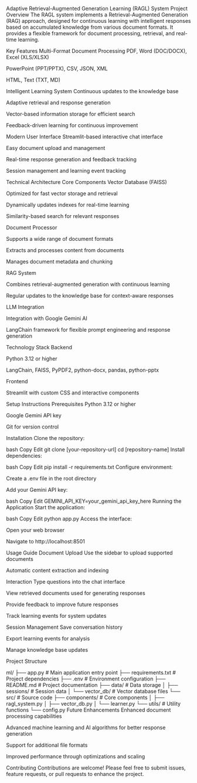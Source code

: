 Adaptive Retrieval-Augmented Generation Learning (RAGL) System
Project Overview
The RAGL system implements a Retrieval-Augmented Generation (RAG) approach, designed for continuous learning with intelligent responses based on accumulated knowledge from various document formats. It provides a flexible framework for document processing, retrieval, and real-time learning.

Key Features
Multi-Format Document Processing
PDF, Word (DOC/DOCX), Excel (XLS/XLSX)

PowerPoint (PPT/PPTX), CSV, JSON, XML

HTML, Text (TXT, MD)

Intelligent Learning System
Continuous updates to the knowledge base

Adaptive retrieval and response generation

Vector-based information storage for efficient search

Feedback-driven learning for continuous improvement

Modern User Interface
Streamlit-based interactive chat interface

Easy document upload and management

Real-time response generation and feedback tracking

Session management and learning event tracking

Technical Architecture
Core Components
Vector Database (FAISS)

Optimized for fast vector storage and retrieval

Dynamically updates indexes for real-time learning

Similarity-based search for relevant responses

Document Processor

Supports a wide range of document formats

Extracts and processes content from documents

Manages document metadata and chunking

RAG System

Combines retrieval-augmented generation with continuous learning

Regular updates to the knowledge base for context-aware responses

LLM Integration

Integration with Google Gemini AI

LangChain framework for flexible prompt engineering and response generation

Technology Stack
Backend

Python 3.12 or higher

LangChain, FAISS, PyPDF2, python-docx, pandas, python-pptx

Frontend

Streamlit with custom CSS and interactive components

Setup Instructions
Prerequisites
Python 3.12 or higher

Google Gemini API key

Git for version control

Installation
Clone the repository:

bash
Copy
Edit
git clone [your-repository-url]
cd [repository-name]
Install dependencies:

bash
Copy
Edit
pip install -r requirements.txt
Configure environment:

Create a .env file in the root directory

Add your Gemini API key:

bash
Copy
Edit
GEMINI_API_KEY=your_gemini_api_key_here
Running the Application
Start the application:

bash
Copy
Edit
python app.py
Access the interface:

Open your web browser

Navigate to http://localhost:8501

Usage Guide
Document Upload
Use the sidebar to upload supported documents

Automatic content extraction and indexing

Interaction
Type questions into the chat interface

View retrieved documents used for generating responses

Provide feedback to improve future responses

Track learning events for system updates

Session Management
Save conversation history

Export learning events for analysis

Manage knowledge base updates

Project Structure

ml/
├── app.py                 # Main application entry point
├── requirements.txt       # Project dependencies
├── .env                   # Environment configuration
├── README.md              # Project documentation
├── data/                  # Data storage
│   ├── sessions/          # Session data
│   └── vector_db/         # Vector database files
└── src/                   # Source code
    ├── components/        # Core components
    │   ├── ragl_system.py
    │   ├── vector_db.py
    │   └── learner.py
    └── utils/             # Utility functions
        └── config.py
Future Enhancements
Enhanced document processing capabilities

Advanced machine learning and AI algorithms for better response generation

Support for additional file formats

Improved performance through optimizations and scaling

Contributing
Contributions are welcome! Please feel free to submit issues, feature requests, or pull requests to enhance the project.

